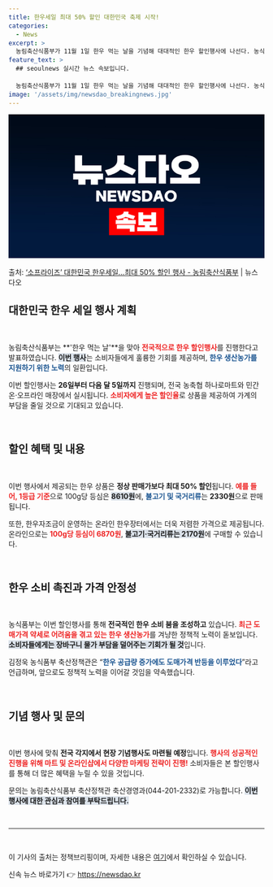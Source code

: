 ```yaml
---
title: 한우세일 최대 50% 할인 대한민국 축제 시작!
categories:
  - News
excerpt: >
  농림축산식품부가 11월 1일 한우 먹는 날을 기념해 대대적인 한우 할인행사에 나선다. 농식품부는 26일부터 …
feature_text: >
  ## seoulnews 실시간 뉴스 속보입니다.

  농림축산식품부가 11월 1일 한우 먹는 날을 기념해 대대적인 한우 할인행사에 나선다. 농식품부는 26일부터 …
image: '/assets/img/newsdao_breakingnews.jpg'
---
```


![뉴스다오 속보](/assets/img/newsdao_breakingnews.jpg)

<p>출처: <a href="https://newsdao.kr/2287" rel="dofollow">‘소프라이즈’ 대한민국 한우세일…최대 50% 할인 행사 - 농림축산식품부</a> | 뉴스다오</p>

<h2 data-ke-size="size26">대한민국 한우 세일 행사 계획</h2>

<p data-ke-size="size16">&nbsp;</p>

농림축산식품부는 **'한우 먹는 날'**을 맞아 <b><span style="color: #ee2323;">전국적으로 한우 할인행사</span></b>를 진행한다고 발표하였습니다. <b><span style="background-color: #21538527;">이번 행사</span></b>는 소비자들에게 훌륭한 기회를 제공하며, <b><span style="color: #1a5490;">한우 생산농가를 지원하기 위한 노력</span></b>의 일환입니다. 

이번 할인행사는 <b>26일부터 다음 달 5일까지</b> 진행되며, 전국 농축협 하나로마트와 민간 온·오프라인 매장에서 실시됩니다. <b><span style="color: #ee2323;">소비자에게 높은 할인율</span></b>로 상품을 제공하여 가계의 부담을 줄일 것으로 기대되고 있습니다. 

<p data-ke-size="size16">&nbsp;</p>

<h2 data-ke-size="size26">할인 혜택 및 내용</h2>

<p data-ke-size="size16">&nbsp;</p>

이번 행사에서 제공되는 한우 상품은 **정상 판매가보다 최대 50% 할인**됩니다. <b><span style="color: #ee2323;">예를 들어, 1등급 기준</span></b>으로 100g당 등심은 <b><span style="background-color: #21538527;">8610원</span></b>에, <b><span style="color: #1a5490;">불고기 및 국거리류</span></b>는 <b>2330원</b>으로 판매됩니다. 

또한, 한우자조금이 운영하는 온라인 한우장터에서는 더욱 저렴한 가격으로 제공됩니다. 온라인으로는 <b><span style="color: #ee2323;">100g당 등심이 6870원</span></b>, <b><span style="background-color: #21538527;">불고기·국거리류는 2170원</span></b>에 구매할 수 있습니다. 

<p data-ke-size="size16">&nbsp;</p>

<h2 data-ke-size="size26">한우 소비 촉진과 가격 안정성</h2>

<p data-ke-size="size16">&nbsp;</p>

농식품부는 이번 할인행사를 통해 <b>전국적인 한우 소비 붐을 조성하고</b> 있습니다. <b><span style="color: #ee2323;">최근 도매가격 약세로 어려움을 겪고 있는 한우 생산농가</span></b>를 겨냥한 정책적 노력이 돋보입니다. <b><span style="background-color: #21538527;">소비자들에게는 장바구니 물가 부담을 덜어주는 기회가 될 것</span></b>입니다. 

김정욱 농식품부 축산정책관은 “<b><span style="color: #1a5490;">한우 공급량 증가에도 도매가격 반등을 이루었다</span></b>”라고 언급하며, 앞으로도 정책적 노력을 이어갈 것임을 약속했습니다. 

<p data-ke-size="size16">&nbsp;</p>

<h2 data-ke-size="size26">기념 행사 및 문의</h2>

<p data-ke-size="size16">&nbsp;</p>

이번 행사에 맞춰 <b>전국 각지에서 현장 기념행사도 마련될 예정</b>입니다. <b><span style="color: #ee2323;">행사의 성공적인 진행을 위해 마트 및 온라인샵에서 다양한 마케팅 전략이 진행!</span></b> 소비자들은 본 할인행사를 통해 더 많은 혜택을 누릴 수 있을 것입니다. 

문의는 농림축산식품부 축산정책관 축산경영과(044-201-2332)로 가능합니다. <b><span style="background-color: #21538527;">이번 행사에 대한 관심과 참여를 부탁드립니다.</span></b>

<p data-ke-size="size16">&nbsp;</p>

<hr />

<p data-ke-size="size16">&nbsp;</p>

이 기사의 출처는 정책브리핑이며, 자세한 내용은 <a href="https://newsdao.kr/2287">여기</a>에서 확인하실 수 있습니다. 

신속 뉴스 바로가기 👉 <a href="https://newsdao.kr" rel="dofollow">https://newsdao.kr</a>


